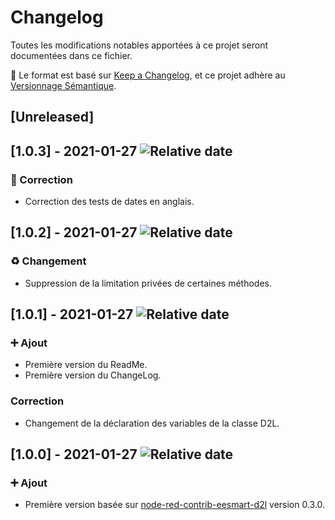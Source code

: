# Changelog

Toutes les modifications notables apportées à ce projet seront documentées dans ce fichier.

:memo: Le format est basé sur [Keep a Changelog](https://keepachangelog.com/en/1.0.0/),
et ce projet adhère au [Versionnage Sémantique](https://semver.org/spec/v2.0.0.html).

## [Unreleased]
## [1.0.3] - 2021-01-27 ![Relative date](https://img.shields.io/date/1611763740?label=)
### :bug: Correction
- Correction des tests de dates en anglais.

## [1.0.2] - 2021-01-27 ![Relative date](https://img.shields.io/date/1611760356?label=)
### :recycle: Changement
- Suppression de la limitation privées de certaines méthodes.

## [1.0.1] - 2021-01-27 ![Relative date](https://img.shields.io/date/1611755970?label=)
### :heavy_plus_sign: Ajout
- Première version du ReadMe.
- Première version du ChangeLog.
### Correction
- Changement de la déclaration des variables de la classe D2L.

## [1.0.0] - 2021-01-27 ![Relative date](https://img.shields.io/date/1611749865?label=)
### :heavy_plus_sign: Ajout
- Première version basée sur [node-red-contrib-eesmart-d2l](https://github.com/Zehir/node-red-contrib-eesmart-d2l) version 0.3.0.
